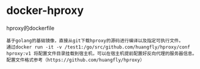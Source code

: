 # docker-hproxy
hproxy的dockerfile

```
基于golang的基础镜像，直接从git下载hproxy的源码进行编译以及指定可执行文件。
通过docker run -it -v /test1:/go/src/github.com/huangfly/hproxy/conf hproxy:v1 将配置文件目录挂载到宿主机，可以在宿主机提前配置好反向代理的服务器信息。
配置文件格式参考（https://github.com/huangfly/hproxy）
```